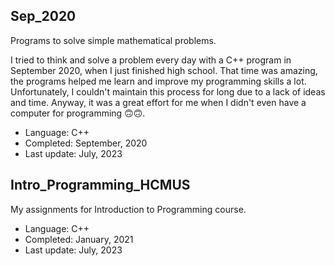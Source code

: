 ## Sep_2020

Programs to solve simple mathematical problems.

I tried to think and solve a problem every day with a C++ program in September 2020, when I just finished high school. That time was amazing, the programs helped me learn and improve my programming skills a lot. Unfortunately, I couldn't maintain this process for long due to a lack of ideas and time. Anyway, it was a great effort for me when I didn't even have a computer for programming 🙃🙃.

- Language: C++ </br>
- Completed: September, 2020 </br>
- Last update: July, 2023

## Intro_Programming_HCMUS

My assignments for Introduction to Programming course.

- Language: C++ </br>
- Completed: January, 2021 </br>
- Last update: July, 2023
